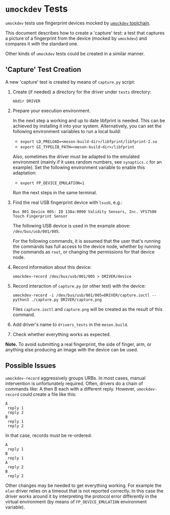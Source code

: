 `umockdev` Tests
================
`umockdev` tests use fingerprint devices mocked by [`umockdev`
toolchain][umockdev].

This document describes how to create a 'capture' test: a test that
captures a picture of a fingerprint from the device (mocked by
`umockdev`) and compares it with the standard one.

Other kinds of `umockdev` tests could be created in a similar manner.


'Capture' Test Creation
-----------------------
A new 'capture' test is created by means of `capture.py` script:

1. Create (if needed) a directory for the driver under `tests`
   directory:

   `mkdir DRIVER`

2. Prepare your execution environment.

   In the next step a working and up to date libfprint is needed. This can be
   achieved by installing it into your system. Alternatively, you can set
   the following environment variables to run a local build:
   - `export LD_PRELOAD=<meson-build-dir>/libfprint/libfprint-2.so`
   - `export GI_TYPELIB_PATH=<meson-build-dir>/libfprint`

   Also, sometimes the driver must be adapted to the emulated environment
   (mainly if it uses random numbers, see `synaptics.c` for an example).
   Set the following environment variable to enable this adaptation:
   - `export FP_DEVICE_EMULATION=1`

   Run the next steps in the same terminal.

3. Find the real USB fingerprint device with `lsusb`, e.g.:

   `Bus 001 Device 005: ID 138a:0090 Validity Sensors, Inc. VFS7500 Touch Fingerprint Sensor`

   The following USB device is used in the example above:
   `/dev/bus/usb/001/005`.

   For the following commands, it is assumed that the user that's
   running the commands has full access to the device node, whether
   by running the commands as `root`, or changing the permissions for
   that device node.

4. Record information about this device:

   `umockdev-record /dev/bus/usb/001/005 > DRIVER/device`

5. Record interaction of `capture.py` (or other test) with the device:

   `umockdev-record -i /dev/bus/usb/001/005=DRIVER/capture.ioctl -- python3 ./capture.py DRIVER/capture.png`

   Files `capture.ioctl` and `capture.png` will be created as the
   result of this command.

6. Add driver's name to `drivers_tests` in the `meson.build`.
7. Check whether everything works as expected.

**Note.** To avoid submitting a real fingerprint, the side of finger,
arm, or anything else producing an image with the device can be used.


Possible Issues
---------------
`umockdev-record` aggressively groups URBs. In most cases, manual
intervention is unfortunately required. Often, drivers do a chain of
commands like: A then B each with a different reply. However,
`umockdev-record` could create a file like this:

    A
     reply 1
     reply 2
    B
     reply 1
     reply 2

In that case, records must be re-ordered:

    A
     reply 1
    B
     reply 1
    A
     reply 2
    B
     reply 2

Other changes may be needed to get everything working. For example the
`elan` driver relies on a timeout that is not reported correctly. In
this case the driver works around it by interpreting the protocol
error differently in the virtual environment (by means of
`FP_DEVICE_EMULATION` environment variable).


[umockdev]: https://github.com/martinpitt/umockdev
